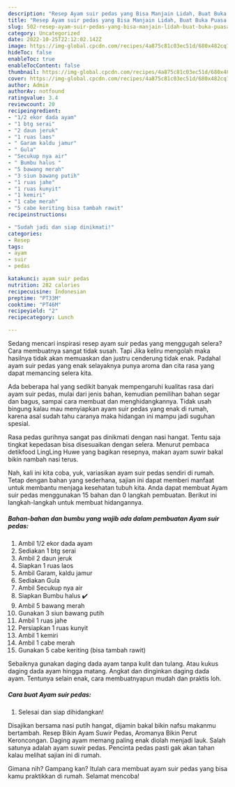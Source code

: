 ```yaml
---
description: "Resep Ayam suir pedas yang Bisa Manjain Lidah, Buat Buka Puasa Menggugah Selera"
title: "Resep Ayam suir pedas yang Bisa Manjain Lidah, Buat Buka Puasa Menggugah Selera"
slug: 502-resep-ayam-suir-pedas-yang-bisa-manjain-lidah-buat-buka-puasa-menggugah-selera
category: Uncategorized
date: 2022-10-25T22:12:02.142Z
image: https://img-global.cpcdn.com/recipes/4a875c81c03ec51d/680x482cq70/ayam-suir-pedas-foto-resep-utama.jpg
hideToc: false
enableToc: true
enableTocContent: false
thumbnail: https://img-global.cpcdn.com/recipes/4a875c81c03ec51d/680x482cq70/ayam-suir-pedas-foto-resep-utama.jpg
cover: https://img-global.cpcdn.com/recipes/4a875c81c03ec51d/680x482cq70/ayam-suir-pedas-foto-resep-utama.jpg
author: Admin
authorAv: notfound
ratingvalue: 3.4
reviewcount: 20
recipeingredient:
- "1/2 ekor dada ayam"
- "1 btg serai"
- "2 daun jeruk"
- "1 ruas laos"
- " Garam kaldu jamur"
- " Gula"
- "Secukup nya air"
- " Bumbu halus "
- "5 bawang merah"
- "3 siun bawang putih"
- "1 ruas jahe"
- "1 ruas kunyit"
- "1 kemiri"
- "1 cabe merah"
- "5 cabe keriting bisa tambah rawit"
recipeinstructions:

- "Sudah jadi dan siap dinikmati!"
categories:
- Resep
tags:
- ayam
- suir
- pedas

katakunci: ayam suir pedas 
nutrition: 282 calories
recipecuisine: Indonesian
preptime: "PT33M"
cooktime: "PT46M"
recipeyield: "2"
recipecategory: Lunch

---
```



Sedang mencari inspirasi resep ayam suir pedas yang menggugah selera? Cara membuatnya sangat tidak susah. Tapi Jika keliru mengolah maka hasilnya tidak akan memuaskan dan justru cenderung tidak enak. Padahal ayam suir pedas yang enak selayaknya punya aroma dan cita rasa yang dapat memancing selera kita.


Ada beberapa hal yang sedikit banyak mempengaruhi kualitas rasa dari ayam suir pedas, mulai dari jenis bahan, kemudian pemilihan bahan segar dan bagus, sampai cara membuat dan menghidangkannya. Tidak usah bingung kalau mau menyiapkan ayam suir pedas yang enak di rumah, karena asal sudah tahu caranya maka hidangan ini mampu jadi suguhan spesial.

Rasa pedas gurihnya sangat pas dinikmati dengan nasi hangat. Tentu saja tingkat kepedasan bisa disesuaikan dengan selera. Menurut pembaca detikfood LingLing Huwe yang bagikan resepnya, makan ayam suwir bakal bikin nambah nasi terus.


Nah, kali ini kita coba, yuk, variasikan ayam suir pedas sendiri di rumah. Tetap dengan bahan yang sederhana, sajian ini dapat memberi manfaat untuk membantu menjaga kesehatan tubuh kita. Anda dapat membuat Ayam suir pedas menggunakan 15 bahan dan 0 langkah pembuatan. Berikut ini langkah-langkah untuk membuat hidangannya.

<!--inarticleads1-->

##### Bahan-bahan dan bumbu yang wajib ada dalam pembuatan Ayam suir pedas:

1. Ambil 1/2 ekor dada ayam
1. Sediakan 1 btg serai
1. Ambil 2 daun jeruk
1. Siapkan 1 ruas laos
1. Ambil  Garam, kaldu jamur
1. Sediakan  Gula
1. Ambil Secukup nya air
1. Siapkan  Bumbu halus ✔️
1. Ambil 5 bawang merah
1. Gunakan 3 siun bawang putih
1. Ambil 1 ruas jahe
1. Persiapkan 1 ruas kunyit
1. Ambil 1 kemiri
1. Ambil 1 cabe merah
1. Gunakan 5 cabe keriting (bisa tambah rawit)


Sebaiknya gunakan daging dada ayam tanpa kulit dan tulang. Atau kukus daging dada ayam hingga matang. Angkat dan dinginkan daging dada ayam. Tentunya selain enak, cara membuatnyapun mudah dan praktis loh. 

<!--inarticleads2-->

##### Cara buat Ayam suir pedas:


1. Selesai dan siap dihidangkan!

Disajikan bersama nasi putih hangat, dijamin bakal bikin nafsu makanmu bertambah. Resep Bikin Ayam Suwir Pedas, Aromanya Bikin Perut Keroncongan. Daging ayam memang paling enak diolah menjadi lauk. Salah satunya adalah ayam suwir pedas. Pencinta pedas pasti gak akan tahan kalau melihat sajian ini di rumah. 

Gimana nih? Gampang kan? Itulah cara membuat ayam suir pedas yang bisa kamu praktikkan di rumah. Selamat mencoba!
